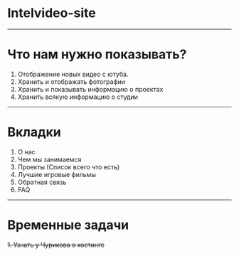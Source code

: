 # Intelvideo-site

-----

# Что нам нужно показывать?
1. Отображение новых видео с ютуба.
2. Хранить и отображать фотографии
3. Хранить и показывать информацию о проектах
4. Хранить всякую информацию о студии



---------
# Вкладки
1. О нас
2. Чем мы занимаемся 
3. Проекты (Список всего что есть)
4. Лучшие игровые фильмы
5. Обратная связь
6. FAQ




------
# Временные задачи
~~1. Узнать у Чурикова о хостинге~~
